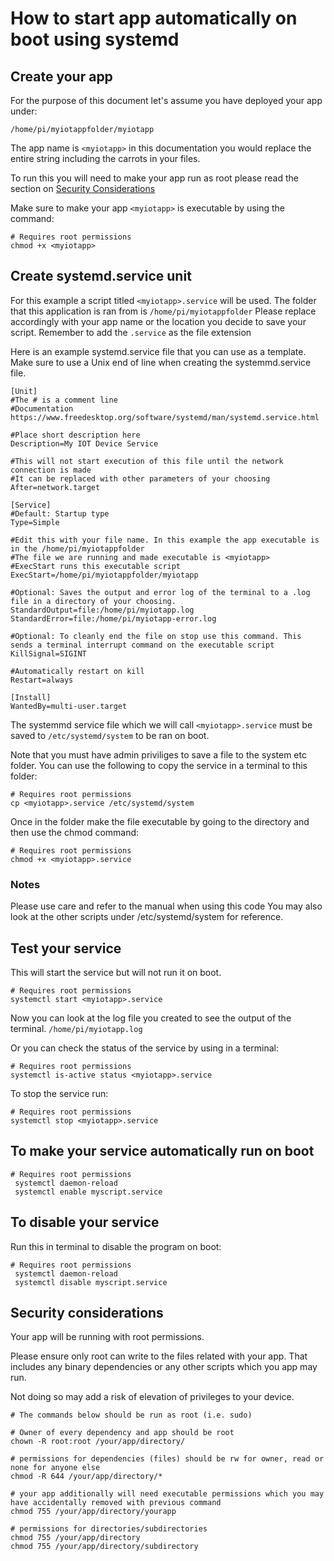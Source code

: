 # How to start app automatically on boot using systemd

## Create your app

For the purpose of this document let's assume you have deployed your app under:

`
/home/pi/myiotappfolder/myiotapp
`

The app name is `<myiotapp>` in this documentation you would replace the entire string including the carrots in your files.

To run this you will need to make your app run as root please read the section on  [Security Considerations](#security-considerations)

Make sure to make your app ```<myiotapp>``` is executable by using the command:

```shell
# Requires root permissions
chmod +x <myiotapp>
```


## Create systemd.service unit

For this example a script titled `<myiotapp>.service` will be used.  The folder that this application is ran from is `/home/pi/myiotappfolder` Please replace accordingly with your app name or the location you decide to save your script. Remember to add the `.service`  as the file extension

Here is an example systemd.service file that you can use as a template. Make sure to use a Unix end of line when creating the systemmd.service file. 

```shell
[Unit]
#The # is a comment line
#Documentation https://www.freedesktop.org/software/systemd/man/systemd.service.html

#Place short description here
Description=My IOT Device Service

#This will not start execution of this file until the network connection is made
#It can be replaced with other parameters of your choosing
After=network.target

[Service]
#Default: Startup type
Type=Simple

#Edit this with your file name. In this example the app executable is in the /home/pi/myiotappfolder
#The file we are running and made executable is <myiotapp>
#ExecStart runs this executable script
ExecStart=/home/pi/myiotappfolder/myiotapp

#Optional: Saves the output and error log of the terminal to a .log file in a directory of your choosing.
StandardOutput=file:/home/pi/myiotapp.log
StandardError=file:/home/pi/myiotapp-error.log

#Optional: To cleanly end the file on stop use this command. This sends a terminal interrupt command on the executable script
KillSignal=SIGINT

#Automatically restart on kill
Restart=always

[Install]
WantedBy=multi-user.target

```
The systemmd service file which we will call `<myiotapp>.service`  must be saved to `/etc/systemd/system`  to be ran on boot.

Note that you must have admin priviliges to save a file to the system etc folder. You can use the following to copy the service in a terminal to this folder:

```shell
# Requires root permissions
cp <myiotapp>.service /etc/systemd/system
```

Once in the folder make the file executable by going to the directory and then use the chmod command:

```shell
# Requires root permissions
chmod +x <myiotapp>.service
```

### Notes
Please use care and refer to the manual when using this code
You may also look at the other scripts under /etc/systemd/system for reference.



## Test your service

This will start the service but will not run it on boot. 

```shell
# Requires root permissions
systemctl start <myiotapp>.service
```
Now you can look at the log file you created to see the output of the terminal. `/home/pi/myiotapp.log`

Or you can check the status of the service by using in a terminal:

```shell
# Requires root permissions
systemctl is-active status <myiotapp>.service
```

To stop the service run:

```shell
# Requires root permissions
systemctl stop <myiotapp>.service
```


## To make your service automatically run on boot

```shell
# Requires root permissions
 systemctl daemon-reload
 systemctl enable myscript.service
```

## To disable your service

Run this in terminal to disable the program on boot:

```shell
# Requires root permissions
 systemctl daemon-reload
 systemctl disable myscript.service
```


## Security considerations

Your app will be running with root permissions.

Please ensure only root can write to the files related with your app.
That includes any binary dependencies or any other scripts which you app may run.

Not doing so may add a risk of elevation of privileges to your device.

```shell
# The commands below should be run as root (i.e. sudo)

# Owner of every dependency and app should be root
chown -R root:root /your/app/directory/

# permissions for dependencies (files) should be rw for owner, read or none for anyone else
chmod -R 644 /your/app/directory/*

# your app additionally will need executable permissions which you may have accidentally removed with previous command
chmod 755 /your/app/directory/yourapp

# permissions for directories/subdirectories
chmod 755 /your/app/directory
chmod 755 /your/app/directory/subdirectory
```
